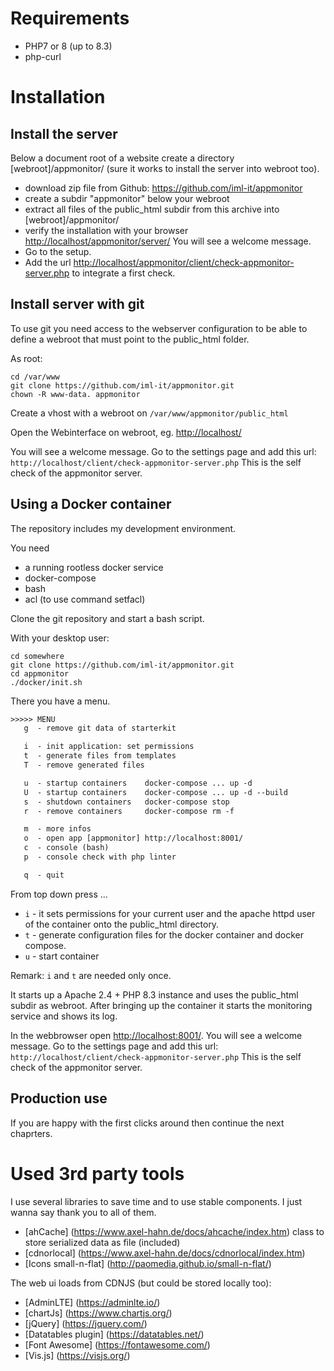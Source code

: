 # Requirements #

- PHP7 or 8 (up to 8.3)
- php-curl

# Installation #

## Install the server ##

Below a document root of a website create a directory [webroot]/appmonitor/ (sure it works to install the server into webroot too).

- download zip file from Github: https://github.com/iml-it/appmonitor
- create a subdir "appmonitor" below your webroot 
- extract all files of the public_html subdir from this archive into [webroot]/appmonitor/
- verify the installation with your browser
  <http://localhost/appmonitor/server/>
  You will see a welcome message.
- Go to the setup.
- Add the url <http://localhost/appmonitor/client/check-appmonitor-server.php> to integrate a first check.

## Install server with git ##

To use git you need access to the webserver configuration to be able to define a webroot that must point to the public_html folder.

As root:

```shell
cd /var/www
git clone https://github.com/iml-it/appmonitor.git
chown -R www-data. appmonitor
```

Create a vhost with a webroot on `/var/www/appmonitor/public_html`

Open the Webinterface on webroot, eg. <http://localhost/>

You will see a welcome message. Go to the settings page and add this url:
`http://localhost/client/check-appmonitor-server.php`
This is the self check of the appmonitor server.

## Using a Docker container ##

The repository includes my development environment.

You need

- a running rootless docker service
- docker-compose
- bash
- acl (to use command setfacl)

Clone the git repository and start a bash script.

With your desktop user:

```shell
cd somewhere
git clone https://github.com/iml-it/appmonitor.git
cd appmonitor
./docker/init.sh
```

There you have a menu. 

```txt
>>>>> MENU
   g  - remove git data of starterkit

   i  - init application: set permissions
   t  - generate files from templates
   T  - remove generated files

   u  - startup containers    docker-compose ... up -d
   U  - startup containers    docker-compose ... up -d --build
   s  - shutdown containers   docker-compose stop
   r  - remove containers     docker-compose rm -f

   m  - more infos
   o  - open app [appmonitor] http://localhost:8001/
   c  - console (bash)
   p  - console check with php linter

   q  - quit
```

From top down press ...

- `i` - it sets permissions for your current user and the apache httpd user of the container onto the public_html directory.
- `t` - generate configuration files for the docker container and docker compose.
- `u` - start container

Remark: `i` and `t` are needed only once.

It starts up a Apache 2.4 + PHP 8.3 instance and uses the public_html subdir as webroot.
After bringing up the container it starts the monitoring service and shows its log.

In the webbrowser open <http://localhost:8001/>. You will see a welcome message. Go to the settings page and add this url:
`http://localhost/client/check-appmonitor-server.php`
This is the self check of the appmonitor server.

## Production use ##

If you are happy with the first clicks around then continue the next chaprters.

# Used 3rd party tools #

I use several libraries to save time and to use stable components. I just wanna say thank you to all of them.

- [ahCache] (<https://www.axel-hahn.de/docs/ahcache/index.htm>) class to store
   serialized data as file (included)
- [cdnorlocal] (<https://www.axel-hahn.de/docs/cdnorlocal/index.htm>)
- [Icons small-n-flat] (<http://paomedia.github.io/small-n-flat/>)

The web ui loads from CDNJS (but could be stored locally too):

- [AdminLTE] (<https://adminlte.io/>)
- [chartJs] (<https://www.chartjs.org/>)
- [jQuery] (<https://jquery.com/>)
- [Datatables plugin] (<https://datatables.net/>)
- [Font Awesome] (<https://fontawesome.com/>)
- [Vis.js] (<https://visjs.org/>)
